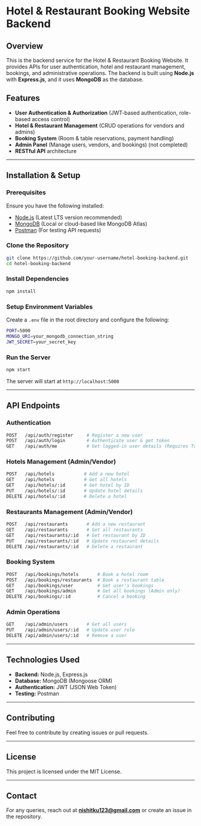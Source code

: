 # Hotel & Restaurant Booking Website Backend

## Overview
This is the backend service for the Hotel & Restaurant Booking Website. It provides APIs for user authentication, hotel and restaurant management, bookings, and administrative operations. The backend is built using **Node.js** with **Express.js**, and it uses **MongoDB** as the database.

## Features
- **User Authentication & Authorization** (JWT-based authentication, role-based access control)
- **Hotel & Restaurant Management** (CRUD operations for vendors and admins)
- **Booking System** (Room & table reservations, payment handling)
- **Admin Panel** (Manage users, vendors, and bookings) (not completed)
- **RESTful API** architecture

---
## Installation & Setup

### Prerequisites
Ensure you have the following installed:
- [Node.js](https://nodejs.org/) (Latest LTS version recommended)
- [MongoDB](https://www.mongodb.com/) (Local or cloud-based like MongoDB Atlas)
- [Postman](https://www.postman.com/) (For testing API requests)

### Clone the Repository
```sh
git clone https://github.com/your-username/hotel-booking-backend.git
cd hotel-booking-backend
```

### Install Dependencies
```sh
npm install
```

### Setup Environment Variables
Create a `.env` file in the root directory and configure the following:
```sh
PORT=5000
MONGO_URI=your_mongodb_connection_string
JWT_SECRET=your_secret_key
```

### Run the Server
```sh
npm start
```
The server will start at `http://localhost:5000`

---
## API Endpoints

### **Authentication**
```sh
POST   /api/auth/register     # Register a new user
POST   /api/auth/login        # Authenticate user & get token
GET    /api/auth/me           # Get logged-in user details (Requires Token)
```

### **Hotels Management** (Admin/Vendor)
```sh
POST   /api/hotels           # Add a new hotel
GET    /api/hotels           # Get all hotels
GET    /api/hotels/:id       # Get hotel by ID
PUT    /api/hotels/:id       # Update hotel details
DELETE /api/hotels/:id       # Delete a hotel
```

### **Restaurants Management** (Admin/Vendor)
```sh
POST   /api/restaurants       # Add a new restaurant
GET    /api/restaurants       # Get all restaurants
GET    /api/restaurants/:id   # Get restaurant by ID
PUT    /api/restaurants/:id   # Update restaurant details
DELETE /api/restaurants/:id   # Delete a restaurant
```

### **Booking System**
```sh
POST   /api/bookings/hotels       # Book a hotel room
POST   /api/bookings/restaurants  # Book a restaurant table
GET    /api/bookings/user         # Get user's bookings
GET    /api/bookings/admin        # Get all bookings (Admin only)
DELETE /api/bookings/:id          # Cancel a booking
```

### **Admin Operations**
```sh
GET    /api/admin/users       # Get all users
PUT    /api/admin/users/:id   # Update user role
DELETE /api/admin/users/:id   # Remove a user
```
---
## Technologies Used
- **Backend:** Node.js, Express.js
- **Database:** MongoDB (Mongoose ORM)
- **Authentication:** JWT (JSON Web Token)
- **Testing:** Postman

---
## Contributing
Feel free to contribute by creating issues or pull requests.

---
## License
This project is licensed under the MIT License.

---
## Contact
For any queries, reach out at **nishitku123@gmail.com** or create an issue in the repository.

